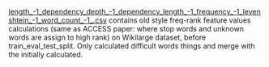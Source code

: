 [length_-1_dependency_depth_-1_dependency_length_-1_frequency_-1_levenshtein_-1_word_count_-1_.csv](tgt%2Flength_-1_dependency_depth_-1_dependency_length_-1_frequency_-1_levenshtein_-1_word_count_-1_.csv)
contains old style freq-rank feature values calculations (same as ACCESS paper: where stop words and unknown words are assign to high rank) on Wikilarge dataset, before train_eval_test_split.
Only calculated difficult words things and merge with the initially calculated.   